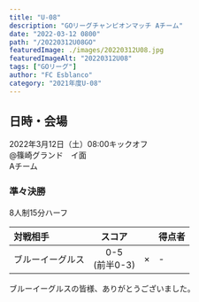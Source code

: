 ```yaml
---
title: "U-08"
description: "GOリーグチャンピオンマッチ Aチーム"
date: "2022-03-12 0800"
path: "/20220312U08GO"
featuredImage: ./images/20220312U08.jpg
featuredImageAlt: "20220312U08"
tags: ["GOリーグ"]
author: "FC Esblanco"
category: "2021年度U-08"
---
```


## 日時・会場

2022年3月12日（土）08:00キックオフ  
@篠崎グランド　イ面  
Aチーム  

### 準々決勝

8人制15分ハーフ

| 対戦相手| スコア |   | 得点者  |
|:----|:------:|:-:|:--------|
| ブルーイーグルス | 0-5 <br/>(前半0-3) | × |-  |


ブルーイーグルスの皆様、ありがとうございました。